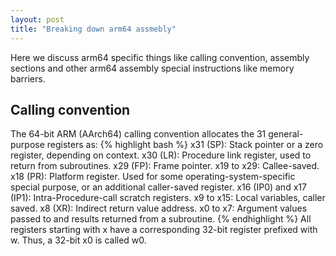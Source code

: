 ```yaml
---
layout: post
title: "Breaking down arm64 assmebly"
---
```


Here we discuss arm64 specific things like calling convention, assembly sections
and other arm64 assembly special instructions like memory barriers.

## Calling convention

The 64-bit ARM (AArch64) calling convention allocates the 31 general-purpose
registers as:
{% highlight bash %}
x31 (SP): Stack pointer or a zero register, depending on context.
x30 (LR): Procedure link register, used to return from subroutines.
x29 (FP): Frame pointer.
x19 to x29: Callee-saved.
x18 (PR): Platform register. Used for some operating-system-specific special
purpose, or an additional caller-saved register.
x16 (IP0) and x17 (IP1): Intra-Procedure-call scratch registers.
x9 to x15: Local variables, caller saved.
x8 (XR): Indirect return value address.
x0 to x7: Argument values passed to and results returned from a subroutine.
{% endhighlight %}
All registers starting with x have a corresponding 32-bit register prefixed with
w. Thus, a 32-bit x0 is called w0.
